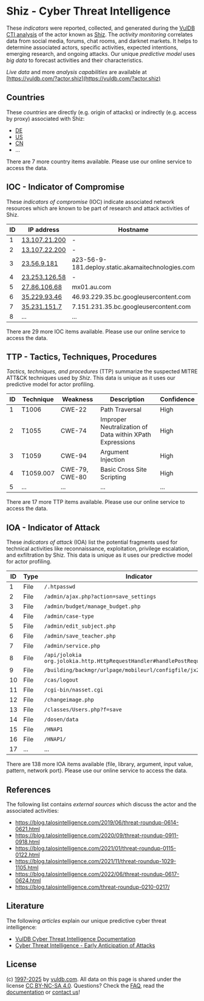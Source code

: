 # Shiz - Cyber Threat Intelligence

These _indicators_ were reported, collected, and generated during the [VulDB CTI analysis](https://vuldb.com/?kb.cti) of the actor known as [Shiz](https://vuldb.com/?actor.shiz). The _activity monitoring_ correlates data from social media, forums, chat rooms, and darknet markets. It helps to determine associated actors, specific activities, expected intentions, emerging research, and ongoing attacks. Our unique _predictive model_ uses _big data_ to forecast activities and their characteristics.

_Live data_ and more _analysis capabilities_ are available at [https://vuldb.com/?actor.shiz](https://vuldb.com/?actor.shiz)

## Countries

These _countries_ are directly (e.g. origin of attacks) or indirectly (e.g. access by proxy) associated with Shiz:

* [DE](https://vuldb.com/?country.de)
* [US](https://vuldb.com/?country.us)
* [CN](https://vuldb.com/?country.cn)
* ...

There are 7 more country items available. Please use our online service to access the data.

## IOC - Indicator of Compromise

These _indicators of compromise_ (IOC) indicate associated network resources which are known to be part of research and attack activities of Shiz.

ID | IP address | Hostname | Campaign | Confidence
-- | ---------- | -------- | -------- | ----------
1 | [13.107.21.200](https://vuldb.com/?ip.13.107.21.200) | - | - | High
2 | [13.107.22.200](https://vuldb.com/?ip.13.107.22.200) | - | - | High
3 | [23.56.9.181](https://vuldb.com/?ip.23.56.9.181) | a23-56-9-181.deploy.static.akamaitechnologies.com | - | High
4 | [23.253.126.58](https://vuldb.com/?ip.23.253.126.58) | - | - | High
5 | [27.86.106.68](https://vuldb.com/?ip.27.86.106.68) | mx01.au.com | - | High
6 | [35.229.93.46](https://vuldb.com/?ip.35.229.93.46) | 46.93.229.35.bc.googleusercontent.com | - | Medium
7 | [35.231.151.7](https://vuldb.com/?ip.35.231.151.7) | 7.151.231.35.bc.googleusercontent.com | - | Medium
8 | ... | ... | ... | ...

There are 29 more IOC items available. Please use our online service to access the data.

## TTP - Tactics, Techniques, Procedures

_Tactics, techniques, and procedures_ (TTP) summarize the suspected MITRE ATT&CK techniques used by _Shiz_. This data is unique as it uses our predictive model for actor profiling.

ID | Technique | Weakness | Description | Confidence
-- | --------- | -------- | ----------- | ----------
1 | T1006 | CWE-22 | Path Traversal | High
2 | T1055 | CWE-74 | Improper Neutralization of Data within XPath Expressions | High
3 | T1059 | CWE-94 | Argument Injection | High
4 | T1059.007 | CWE-79, CWE-80 | Basic Cross Site Scripting | High
5 | ... | ... | ... | ...

There are 17 more TTP items available. Please use our online service to access the data.

## IOA - Indicator of Attack

These _indicators of attack_ (IOA) list the potential fragments used for technical activities like reconnaissance, exploitation, privilege escalation, and exfiltration by Shiz. This data is unique as it uses our predictive model for actor profiling.

ID | Type | Indicator | Confidence
-- | ---- | --------- | ----------
1 | File | `/.htpasswd` | Medium
2 | File | `/admin/ajax.php?action=save_settings` | High
3 | File | `/admin/budget/manage_budget.php` | High
4 | File | `/admin/case-type` | High
5 | File | `/admin/edit_subject.php` | High
6 | File | `/admin/save_teacher.php` | High
7 | File | `/admin/service.php` | High
8 | File | `/api/jolokia org.jolokia.http.HttpRequestHandler#handlePostRequest` | High
9 | File | `/building/backmgr/urlpage/mobileurl/configfile/jx2_config.ini` | High
10 | File | `/cas/logout` | Medium
11 | File | `/cgi-bin/nasset.cgi` | High
12 | File | `/changeimage.php` | High
13 | File | `/classes/Users.php?f=save` | High
14 | File | `/dosen/data` | Medium
15 | File | `/HNAP1` | Low
16 | File | `/HNAP1/` | Low
17 | ... | ... | ...

There are 138 more IOA items available (file, library, argument, input value, pattern, network port). Please use our online service to access the data.

## References

The following list contains _external sources_ which discuss the actor and the associated activities:

* https://blog.talosintelligence.com/2019/06/threat-roundup-0614-0621.html
* https://blog.talosintelligence.com/2020/09/threat-roundup-0911-0918.html
* https://blog.talosintelligence.com/2021/01/threat-roundup-0115-0122.html
* https://blog.talosintelligence.com/2021/11/threat-roundup-1029-1105.html
* https://blog.talosintelligence.com/2022/06/threat-roundup-0617-0624.html
* https://blog.talosintelligence.com/threat-roundup-0210-0217/

## Literature

The following _articles_ explain our unique predictive cyber threat intelligence:

* [VulDB Cyber Threat Intelligence Documentation](https://vuldb.com/?kb.cti)
* [Cyber Threat Intelligence - Early Anticipation of Attacks](https://www.scip.ch/en/?labs.20201022)

## License

(c) [1997-2025](https://vuldb.com/?kb.changelog) by [vuldb.com](https://vuldb.com/?kb.about). All data on this page is shared under the license [CC BY-NC-SA 4.0](https://creativecommons.org/licenses/by-nc-sa/4.0/). Questions? Check the [FAQ](https://vuldb.com/?kb.faq), read the [documentation](https://vuldb.com/?kb) or [contact us](https://vuldb.com/?contact)!
